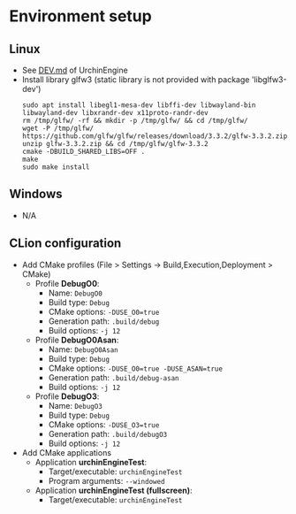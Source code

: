 # Environment setup
## Linux
* See [DEV.md](https://github.com/petitg1987/urchinEngine/blob/master/DEV.md) of UrchinEngine
* Install library glfw3 (static library is not provided with package 'libglfw3-dev')
  ```
  sudo apt install libegl1-mesa-dev libffi-dev libwayland-bin libwayland-dev libxrandr-dev x11proto-randr-dev
  rm /tmp/glfw/ -rf && mkdir -p /tmp/glfw/ && cd /tmp/glfw/
  wget -P /tmp/glfw/ https://github.com/glfw/glfw/releases/download/3.3.2/glfw-3.3.2.zip
  unzip glfw-3.3.2.zip && cd /tmp/glfw/glfw-3.3.2
  cmake -DBUILD_SHARED_LIBS=OFF .
  make
  sudo make install
  ```

## Windows
* N/A

## CLion configuration
* Add CMake profiles (File > Settings -> Build,Execution,Deployment > CMake)
  * Profile **DebugO0**:
    * Name: `DebugO0`
    * Build type: `Debug`
    * CMake options: `-DUSE_O0=true`
    * Generation path: `.build/debug`
    * Build options: `-j 12`
  * Profile **DebugO0Asan**:
    * Name: `DebugO0Asan`
    * Build type: `Debug`
    * CMake options: `-DUSE_O0=true -DUSE_ASAN=true`
    * Generation path: `.build/debug-asan`
    * Build options: `-j 12`    
  * Profile **DebugO3**:
    * Name: `DebugO3`
    * Build type: `Debug`
    * CMake options: `-DUSE_O3=true`
    * Generation path: `.build/debugO3`
    * Build options: `-j 12`
* Add CMake applications
  * Application **urchinEngineTest**:
    * Target/executable: `urchinEngineTest`
    * Program arguments: `--windowed`
  * Application **urchinEngineTest (fullscreen)**:
    * Target/executable: `urchinEngineTest`
